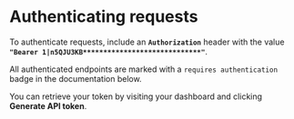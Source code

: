 # Authenticating requests

To authenticate requests, include an **`Authorization`** header with the value **`"Bearer 1|n5QJU3KB*****************************"`**.

All authenticated endpoints are marked with a `requires authentication` badge in the documentation below.

You can retrieve your token by visiting your dashboard and clicking <b>Generate API token</b>.
